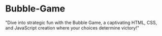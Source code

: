 # Bubble-Game
 "Dive into strategic fun with the Bubble Game, a captivating HTML, CSS, and JavaScript creation where your choices determine victory!"
